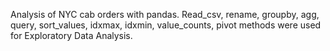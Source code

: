 Analysis of NYC cab orders with pandas. Read_csv, rename, groupby, agg, query, sort_values, idxmax, idxmin, value_counts, pivot methods were used for Exploratory Data Analysis.
